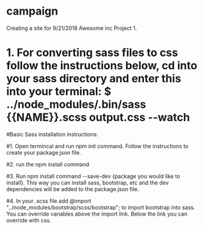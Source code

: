 # campaign
Creating a site for 9/21/2018 Awesome inc Project 1.
# 1. For converting sass files to css follow the instructions below, cd into your sass directory and enter this into your terminal: $ ../node_modules/.bin/sass {{NAME}}.scss output.css --watch

#Basic Sass installation instructions:

#1. Open termincal and run npm init command. Follow the instructions to create your package.json file.

#2. run the npm install command

#3. Run npm install command --save-dev {package you would like to install}. This way you can install sass, bootstrap, etc and the dev dependencies will be added to the package.json file.

#4. In your .scss file add @import "../node_modules/bootstrap/scss/bootstrap"; to import bootstrap into sass. You can override variables above the import link. Below the link you can override with css.
